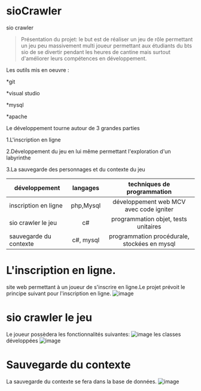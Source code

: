 # sioCrawler
sio crawler
>Présentation du projet: le but est de réaliser un jeu de rôle permettant un jeu
peu massivement multi joueur permettant aux étudiants du bts sio de se divertir pendant 
les heures de cantine mais surtout d'améliorer leurs compétences en développement.
>
Les outils mis en oeuvre :
>
*git
>
*visual studio
>
*mysql
>
*apache
>
Le développement tourne autour de 3 grandes parties
>
1.L'inscription en ligne
>
2.Développement du jeu en lui même permettant l'exploration d'un labyrinthe
>
3.La sauvegarde des personnages et du contexte du jeu
>
|développement         |langages |techniques de programmation                   |
|----------------------|:-------:|:--------------------------------------------:|
|inscription en ligne  |php,Mysql|développement web MCV avec code igniter       |
|sio crawler le jeu    |c#       |programmation objet, tests unitaires          |
|sauvegarde du contexte|c#, mysql|programmation procédurale, stockées en mysql  |
>
# L'inscription en ligne.
>
site web permettant à un joueur de s'inscrire en ligne.Le projet prévoit le principe suivant 
pour l'inscription en ligne.
![image](https://zupimages.net/up/19/27/3i31.png)
>
# sio crawler le jeu
>
Le joueur possèdera les fonctionnalités suivantes:
![image](https://zupimages.net/up/19/27/50a0.png)
les classes développées
![image](https://zupimages.net/up/19/27/i39q.png)
>
# Sauvegarde du contexte
>
La sauvegarde du contexte se fera dans la base de données.
![image](https://zupimages.net/up/19/27/c1am.png)

